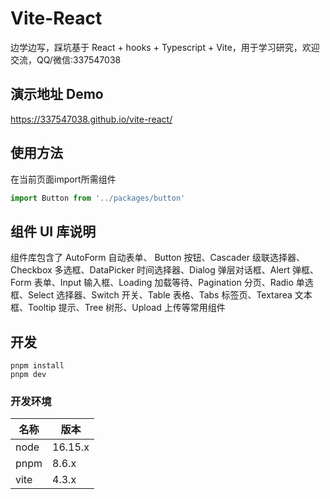 # Vite-React

边学边写，踩坑基于 React + hooks + Typescript + Vite，用于学习研究，欢迎交流，QQ/微信:337547038

## 演示地址 Demo

https://337547038.github.io/vite-react/

## 使用方法

在当前页面import所需组件

```javascript
import Button from '../packages/button'
```

## 组件 UI 库说明

组件库包含了 AutoForm 自动表单、 Button 按钮、Cascader 级联选择器、Checkbox 多选框、DataPicker 时间选择器、Dialog 弹层对话框、Alert 弹框、Form 表单、Input 输入框、Loading 加载等待、Pagination
分页、Radio 单选框、Select 选择器、Switch 开关、Table 表格、Tabs 标签页、Textarea 文本框、Tooltip 提示、Tree 树形、Upload 上传等常用组件

## 开发

```shell
pnpm install
pnpm dev
```

### 开发环境

| 名称   | 版本      |
|------|---------|
| node | 16.15.x |
| pnpm | 8.6.x   |
| vite | 4.3.x   |

